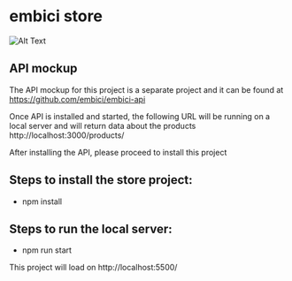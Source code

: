 # embici store

![Alt Text](https://media.giphy.com/media/vFKqnCdLPNOKc/giphy.gif)

## API mockup

The API mockup for this project is a separate project and it can be found at https://github.com/embici/embici-api

Once API is installed and started, the following URL will be running on a local server and will return data about the products
http://localhost:3000/products/

After installing the API, please proceed to install this project 

## Steps to install the store project:
- npm install

## Steps to run the local server:
-  npm run start

This project will load on http://localhost:5500/

